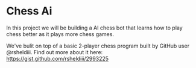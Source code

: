 # Chess Ai
In this project we will be building a AI chess bot that learns how to play chess better as it plays more chess games.

We've bulit on top of a basic 2-player chess program built by GitHub user @rsheldiii. Find out more about it here: https://gist.github.com/rsheldiii/2993225 
